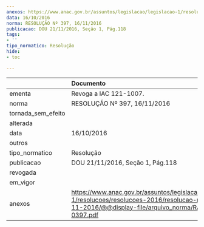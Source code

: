 ```yaml
---
anexos: https://www.anac.gov.br/assuntos/legislacao/legislacao-1/resolucoes/resolucoes-2016/resolucao-no-397-16-11-2016/@@display-file/arquivo_norma/RA2016-0397.pdf
data: 16/10/2016
norma: RESOLUÇÃO Nº 397, 16/11/2016
publicacao: DOU 21/11/2016, Seção 1, Pág.118
tags:
- ''
tipo_normatico: Resolução
hide: 
- toc 
 
---
```


|                    | Documento                                                                                                                                                    |
|:-------------------|:-------------------------------------------------------------------------------------------------------------------------------------------------------------|
| ementa             | Revoga a IAC 121-1007.                                                                                                                                       |
| norma              | RESOLUÇÃO Nº 397, 16/11/2016                                                                                                                                 |
| tornada_sem_efeito |                                                                                                                                                              |
| alterada           |                                                                                                                                                              |
| data               | 16/10/2016                                                                                                                                                   |
| outros             |                                                                                                                                                              |
| tipo_normatico     | Resolução                                                                                                                                                    |
| publicacao         | DOU 21/11/2016, Seção 1, Pág.118                                                                                                                             |
| revogada           |                                                                                                                                                              |
| em_vigor           |                                                                                                                                                              |
| anexos             | https://www.anac.gov.br/assuntos/legislacao/legislacao-1/resolucoes/resolucoes-2016/resolucao-no-397-16-11-2016/@@display-file/arquivo_norma/RA2016-0397.pdf |